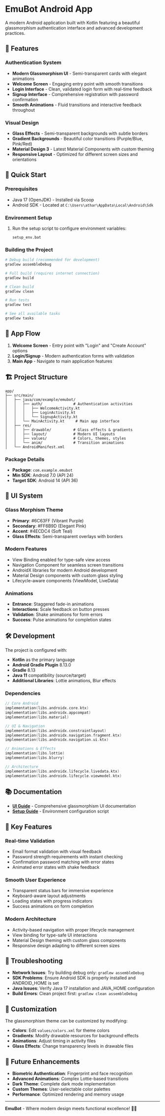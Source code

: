 # EmuBot Android App

A modern Android application built with Kotlin featuring a beautiful glassmorphism authentication interface and advanced development practices.

## 🎨 Features

### Authentication System
- **Modern Glassmorphism UI** - Semi-transparent cards with elegant animations
- **Welcome Screen** - Engaging entry point with smooth transitions  
- **Login Interface** - Clean, validated login form with real-time feedback
- **Signup Interface** - Comprehensive registration with password confirmation
- **Smooth Animations** - Fluid transitions and interactive feedback throughout

### Visual Design
- **Glass Effects** - Semi-transparent backgrounds with subtle borders
- **Gradient Backgrounds** - Beautiful color transitions (Purple/Blue, Pink/Red)
- **Material Design 3** - Latest Material Components with custom theming
- **Responsive Layout** - Optimized for different screen sizes and orientations

## 🚀 Quick Start

### Prerequisites
- Java 17 (OpenJDK) - Installed via Scoop
- Android SDK - Located at `C:\Users\athar\AppData\Local\Android\Sdk`

### Environment Setup
1. Run the setup script to configure environment variables:
   ```batch
   setup_env.bat
   ```

### Building the Project
```bash
# Debug build (recommended for development)
gradlew assembleDebug

# Full build (requires internet connection)
gradlew build

# Clean build
gradlew clean

# Run tests
gradlew test

# See all available tasks
gradlew tasks
```

## 📱 App Flow

1. **Welcome Screen** - Entry point with "Login" and "Create Account" options
2. **Login/Signup** - Modern authentication forms with validation
3. **Main App** - Navigate to main application features

## 🏗️ Project Structure

```
app/
├── src/main/
│   ├── java/com/example/emubot/
│   │   ├── auth/              # Authentication activities
│   │   │   ├── WelcomeActivity.kt
│   │   │   ├── LoginActivity.kt
│   │   │   └── SignupActivity.kt
│   │   └── MainActivity.kt     # Main app interface
│   ├── res/
│   │   ├── drawable/          # Glass effects & gradients
│   │   ├── layout/            # Modern UI layouts
│   │   ├── values/            # Colors, themes, styles
│   │   └── anim/              # Transition animations
│   └── AndroidManifest.xml
```

### Package Details
- **Package**: `com.example.emubot`
- **Min SDK**: Android 7.0 (API 24)
- **Target SDK**: Android 14 (API 36)

## 🎨 UI System

### Glass Morphism Theme
- **Primary**: #6C63FF (Vibrant Purple)
- **Secondary**: #FF6B9D (Elegant Pink) 
- **Accent**: #4ECDC4 (Soft Teal)
- **Glass Effects**: Semi-transparent overlays with borders

### Modern Features
- View Binding enabled for type-safe view access
- Navigation Component for seamless screen transitions
- AndroidX libraries for modern Android development
- Material Design components with custom glass styling
- Lifecycle-aware components (ViewModel, LiveData)

### Animations
- **Entrance**: Staggered fade-in animations
- **Interactions**: Scale feedback on button presses
- **Validation**: Shake animations for form errors  
- **Success**: Pulse animations for completion states

## 🛠️ Development

The project is configured with:
- **Kotlin** as the primary language
- **Android Gradle Plugin** 8.13.0
- **Gradle** 8.13
- **Java 11** compatibility (source/target)
- **Additional Libraries**: Lottie animations, Blur effects

### Dependencies
```kotlin
// Core Android
implementation(libs.androidx.core.ktx)
implementation(libs.androidx.appcompat)
implementation(libs.material)

// UI & Navigation  
implementation(libs.androidx.constraintlayout)
implementation(libs.androidx.navigation.fragment.ktx)
implementation(libs.androidx.navigation.ui.ktx)

// Animations & Effects
implementation(libs.lottie)
implementation(libs.blurry)

// Architecture
implementation(libs.androidx.lifecycle.livedata.ktx)
implementation(libs.androidx.lifecycle.viewmodel.ktx)
```

## 📚 Documentation

- **[UI Guide](UI_GUIDE.md)** - Comprehensive glassmorphism UI documentation
- **[Setup Guide](setup_env.bat)** - Environment configuration script

## 🎯 Key Features

### Real-time Validation
- Email format validation with visual feedback
- Password strength requirements with instant checking
- Confirmation password matching with error states
- Animated error states with shake feedback

### Smooth User Experience  
- Transparent status bars for immersive experience
- Keyboard-aware layout adjustments
- Loading states with progress indicators
- Success animations on form completion

### Modern Architecture
- Activity-based navigation with proper lifecycle management
- View binding for type-safe UI interactions
- Material Design theming with custom glass components
- Responsive design adapting to different screen sizes

## 🔧 Troubleshooting

- **Network Issues**: Try building debug only: `gradlew assembleDebug`
- **SDK Problems**: Ensure Android SDK is properly installed and ANDROID_HOME is set
- **Java Issues**: Verify Java 17 installation and JAVA_HOME configuration
- **Build Errors**: Clean project first: `gradlew clean assembleDebug`

## 🎨 Customization

The glassmorphism theme can be customized by modifying:
- **Colors**: Edit `values/colors.xml` for theme colors
- **Gradients**: Modify drawable resources for background effects  
- **Animations**: Adjust timing in activity files
- **Glass Effects**: Change transparency levels in drawable files

## 🚀 Future Enhancements

- **Biometric Authentication**: Fingerprint and face recognition
- **Advanced Animations**: Complex Lottie-based transitions
- **Dark Theme**: Complete dark mode implementation
- **Custom Themes**: User-selectable color palettes
- **Performance**: Optimized rendering and memory usage

---

**EmuBot** - Where modern design meets functional excellence! 🎯✨